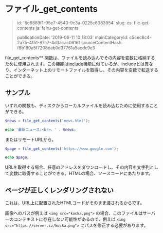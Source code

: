 ファイル_get_contents
=================

> id: '6c8889f1-95e7-4540-9c3a-0225c6383954'
> slug:
> 	cs: file-get-contents
> 	ja: fairu-get-contents
> 
> publicationDate: '2019-09-11 10:18:03'
> mainCategoryId: c5cec8c4-2a75-4f51-87c7-4d3acac0616f
> sourceContentHash: f8b180a5f7208dab0d37761a5acdc9e3

file_get_contents** 関数は、ファイルを読み込んでその内容を変数に格納するために使用されます。この機能は<a href="/include">include</a>機能に似ているが、includeとは異なり、インターネット上のリモートファイルを取得し、その内容を変数で転送することができる。

サンプル
------

いずれの関数も、ディスクからローカルファイルを読み込むために使用することができる。

```php
$news = file_get_contents('news.html');

echo '最新ニュース:<br>。' . $news;
```

またはリモートURLから。

```php
$page = file_get_contents('https://www.google.com');

echo $page;
```

URLを取得する場合、任意のアドレスをダウンロードし、その内容を文字列として変数に取得することができる。HTMLの場合、ソースコードにあたります。

ページが正しくレンダリングされない
----------------------------

これは、URL上に配置されたHTMLコードがそのまま渡されるからです。

画像へのパスが例えば `<img src="kocka.png">` の場合、このファイルはサーバーのコンテキストに存在しない可能性があるので、例えば `<img src="https://server.cz/kocka.png">` にパスを修正する必要があります。
